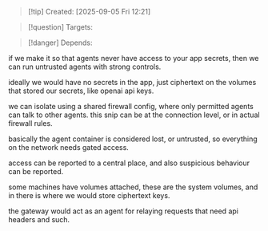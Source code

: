 
>[!tip] Created: [2025-09-05 Fri 12:21]

>[!question] Targets: 

>[!danger] Depends: 

if we make it so that agents never have access to your app secrets, then we can run untrusted agents with strong controls.

ideally we would have no secrets in the app, just ciphertext on the volumes that stored our secrets, like openai api keys.

we can isolate using a shared firewall config, where only permitted agents can talk to other agents.
this snip can be at the connection level, or in actual firewall rules.

basically the agent container is considered lost, or untrusted, so everything on the network needs gated access.

access can be reported to a central place, and also suspicious behaviour can be reported.

some machines have volumes attached, these are the system volumes, and in there is where we would store ciphertext keys.

the gateway would act as an agent for relaying requests that need api headers and such.